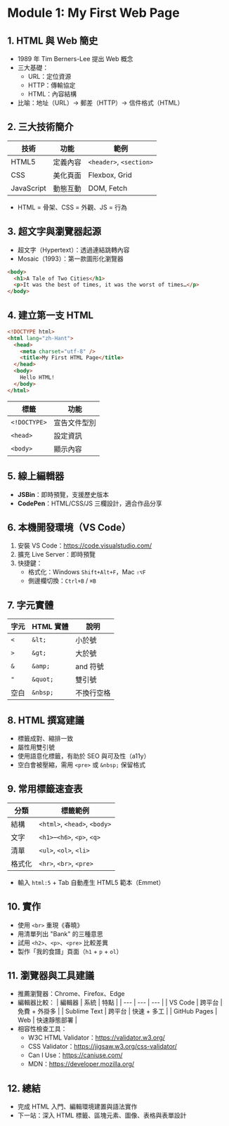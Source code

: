 # Module 1: My First Web Page

## 1. HTML 與 Web 簡史
- 1989 年 Tim Berners-Lee 提出 Web 概念
- 三大基礎：
    - URL：定位資源
    - HTTP：傳輸協定
    - HTML：內容結構
- 比喻：地址（URL）→ 郵差（HTTP）→ 信件格式（HTML）

## 2. 三大技術簡介
| 技術 | 功能 | 範例 |
| --- | --- | --- |
| HTML5 | 定義內容 | `<header>`, `<section>` |
| CSS | 美化頁面 | Flexbox, Grid |
| JavaScript | 動態互動 | DOM, Fetch |
- HTML = 骨架、CSS = 外觀、JS = 行為

## 3. 超文字與瀏覽器起源
- 超文字（Hypertext）：透過連結跳轉內容
- Mosaic（1993）：第一款圖形化瀏覽器
```html
<body>
  <h1>A Tale of Two Cities</h1>
  <p>It was the best of times, it was the worst of times…</p>
</body>
```

## 4. 建立第一支 HTML
```html
<!DOCTYPE html>
<html lang="zh-Hant">
  <head>
    <meta charset="utf-8" />
    <title>My First HTML Page</title>
  </head>
  <body>
    Hello HTML!
  </body>
</html>
```
| 標籤 | 功能 |
| --- | --- |
| `<!DOCTYPE>` | 宣告文件型別 |
| `<head>` | 設定資訊 |
| `<body>` | 顯示內容 |

## 5. 線上編輯器
- **JSBin**：即時預覽，支援歷史版本
- **CodePen**：HTML/CSS/JS 三欄設計，適合作品分享

## 6. 本機開發環境（VS Code）
1. 安裝 VS Code：https://code.visualstudio.com/
2. 擴充 Live Server：即時預覽
3. 快捷鍵：
    - 格式化：Windows `Shift+Alt+F`，Mac `⇧⌥F`
    - 側邊欄切換：`Ctrl+B` / `⌘B`

## 7. 字元實體
| 字元 | HTML 實體 | 說明 |
| --- | --- | --- |
| `<` | `&lt;` | 小於號 |
| `>` | `&gt;` | 大於號 |
| `&` | `&amp;` | and 符號 |
| `"` | `&quot;` | 雙引號 |
| 空白 | `&nbsp;` | 不換行空格 |

## 8. HTML 撰寫建議
- 標籤成對、縮排一致
- 屬性用雙引號
- 使用語意化標籤，有助於 SEO 與可及性（a11y）
- 空白會被壓縮，需用 `<pre>` 或 `&nbsp;` 保留格式

## 9. 常用標籤速查表
| 分類 | 標籤範例 |
| --- | --- |
| 結構 | `<html>`, `<head>`, `<body>` |
| 文字 | `<h1>`–`<h6>`, `<p>`, `<q>` |
| 清單 | `<ul>`, `<ol>`, `<li>` |
| 格式化 | `<hr>`, `<br>`, `<pre>` |
- 輸入 `html:5` + Tab 自動產生 HTML5 範本（Emmet）

## 10. 實作
- 使用 `<br>` 重現《春曉》
- 用清單列出 "Bank" 的三種意思
- 試用 `<h2>`、`<p>`、`<pre>` 比較差異
- 製作「我的食譜」頁面（`h1` + `p` + `ol`）

## 11. 瀏覽器與工具建議
- 推薦瀏覽器：Chrome、Firefox、Edge
- 編輯器比較：
| 編輯器 | 系統 | 特點 |
| --- | --- | --- |
| VS Code | 跨平台 | 免費 + 外掛多 |
| Sublime Text | 跨平台 | 快速 + 多工 |
| GitHub Pages | Web | 快速靜態部署 |
- 相容性檢查工具：
    - W3C HTML Validator：https://validator.w3.org/
    - CSS Validator：https://jigsaw.w3.org/css-validator/
    - Can I Use：https://caniuse.com/
    - MDN：https://developer.mozilla.org/

## 12. 總結
- 完成 HTML 入門、編輯環境建置與語法實作
- 下一站：深入 HTML 標籤、區塊元素、圖像、表格與表單設計